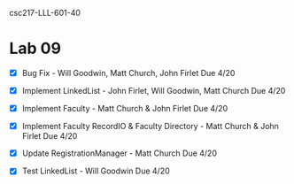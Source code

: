  csc217-LLL-601-40
# Lab 09
   - [x] Bug Fix - Will Goodwin, Matt Church, John Firlet Due 4/20 
   - [x] Implement LinkedList - John Firlet, Will Goodwin, Matt Church Due 4/20
   - [x] Implement Faculty - Matt Church & John Firlet Due 4/20
   - [x] Implement Faculty RecordIO & Faculty Directory - Matt Church & John Firlet Due 4/20
   - [x] Update RegistrationManager - Matt Church Due 4/20
   - [x] Test LinkedList - Will Goodwin Due 4/20

